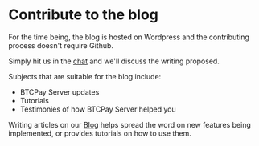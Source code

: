 # Contribute to the blog

For the time being, the blog is hosted on Wordpress and the contributing process doesn't require Github.

Simply hit us in the [chat](https://chat.btcpayserver.org) and we'll discuss the writing proposed.

Subjects that are suitable for the blog include:
* BTCPay Server updates
* Tutorials
* Testimonies of how BTCPay Server helped you

Writing articles on our [Blog](https://blog.btcpayserver.org) helps spread the word on new features being implemented, or provides tutorials on how to use them.